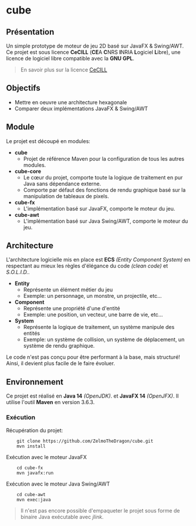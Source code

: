 # cube

## Présentation

Un simple prototype de moteur de jeu 2D basé sur JavaFX & Swing/AWT.
Ce projet est sous licence **CeCILL** (**CE**A **C**NRS **I**NRIA **L**ogiciel **L**ibre),
une licence de logiciel libre compatible avec la **GNU GPL**.

> En savoir plus sur la licence [CeCILL](http://cecill.info/index.fr.html)

## Objectifs

* Mettre en oeuvre une architecture hexagonale
* Comparer deux implémentations JavaFX & Swing/AWT

## Module

Le projet est découpé en modules:
* **cube**
    * Projet de référence Maven pour la configuration de tous les autres modules.
* **cube-core**
    * Le cœur du projet, comporte toute la logique de traitement en pur Java sans dépendance externe. 
    * Comporte par défaut des fonctions de rendu graphique basé sur la manipulation de tableaux de pixels.
* **cube-fx**
    * L'implémentation basé sur JavaFX, comporte le moteur du jeu.
* **cube-awt**
    * L'implémentation basé sur Java Swing/AWT, comporte le moteur du jeu.
    
## Architecture

L'architecture logicielle mis en place est **ECS** *(Entity Component System)* en respectant au mieux les règles d'élégance du code *(clean code)* et *S.O.L.I.D.*.

* **Entity**
    * Représente un élément métier du jeu 
    * Exemple: un personnage, un monstre, un projectile, etc...
* **Component**
    * Représente une propriété d'une d'entité
    * Exemple: une position, un vecteur, une barre de vie, etc...
* **System**
    * Représente la logique de traitement, un système manipule des entités
    * Exemple: un système de collision, un système de déplacement, un système de rendu graphique.
    
Le code n'est pas conçu pour être performant à la base, mais structuré!
Ainsi, il devient plus facile de le faire évoluer.
    
## Environnement

Ce projet est réalisé en **Java 14** *(OpenJDK)*. et **JavaFX 14** *(OpenJFX)*.
Il utilise l'outil **Maven** en version 3.6.3.

### Exécution

Récupération du projet:
~~~
    git clone https://github.com/ZelmoTheDragon/cube.git
    mvn install
~~~

Exécution avec le moteur JavaFX
~~~
    cd cube-fx
    mvn javafx:run
~~~

Exécution avec le moteur Java Swing/AWT
~~~
    cd cube-awt
    mvn exec:java
~~~

> Il n'est pas encore possible d'empaqueter le projet sous forme de binaire Java exécutable avec *jlink*.
